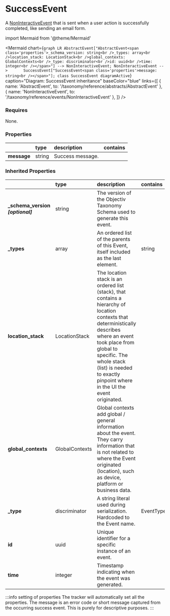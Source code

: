 # SuccessEvent

A [NonInteractiveEvent](/taxonomy/reference/events/NonInteractiveEvent.md) that is sent when a user action is successfully completed, like sending an email form.

import Mermaid from '@theme/Mermaid'

<Mermaid chart={`
    graph LR
      AbstractEvent["AbstractEvent<span class='properties'>_schema_version: string<br />_types: array<br />location_stack: LocationStack<br />global_contexts: GlobalContexts<br />_type: discriminator<br />id: uuid<br />time: integer<br /></span>"] --> NonInteractiveEvent;
      NonInteractiveEvent -->       SuccessEvent["SuccessEvent<span class='properties'>message: string<br /></span>"];
    class SuccessEvent diagramActive
  `}
  caption="Diagram: SuccessEvent inheritance"
  baseColor="blue"
  links={[
{ name: 'AbstractEvent', to: '/taxonomy/reference/abstracts/AbstractEvent' }, { name: 'NonInteractiveEvent', to: '/taxonomy/reference/events/NonInteractiveEvent' },   ]}
/>

### Requires

None.

### Properties

|             | type   | description      | contains |
|:------------|:-------|:-----------------|:---------|
| **message** | string | Success message. |          |
### Inherited Properties

|                                    | type           | description                                                                                                                                                                                                                                                                  | contains                     |
|:-----------------------------------|:---------------|:-----------------------------------------------------------------------------------------------------------------------------------------------------------------------------------------------------------------------------------------------------------------------------|:-----------------------------|
| **\_schema\_version _[optional]_** | string         | The version of the Objectiv Taxonomy Schema used to generate this event.                                                                                                                                                                                                     |                              |
| **\_types**                        | array          | An ordered list of the parents of this Event, itself included as the last element.                                                                                                                                                                                           | string                       |
| **location\_stack**                | LocationStack  | The location stack is an ordered list (stack), that contains a hierarchy of location contexts that deterministically describes where an event took place from global to specific. The whole stack (list) is needed to exactly pinpoint where in the UI the event originated. |                              |
| **global\_contexts**               | GlobalContexts | Global contexts add global / general information about the event. They carry information that is not related to where the Event originated (location), such as device, platform or business data.                                                                            |                              |
| **\_type**                         | discriminator  | A string literal used during serialization. Hardcoded to the Event name.                                                                                                                                                                                                     | EventTypes.enum.SuccessEvent |
| **id**                             | uuid           | Unique identifier for a specific instance of an event.                                                                                                                                                                                                                       |                              |
| **time**                           | integer        | Timestamp indicating when the event was generated.                                                                                                                                                                                                                           |                              |

:::info setting of properties
The tracker will automatically set all the properties. The message is an error code or short message captured from the occurring success event. This is purely for descriptive purposes.
:::
